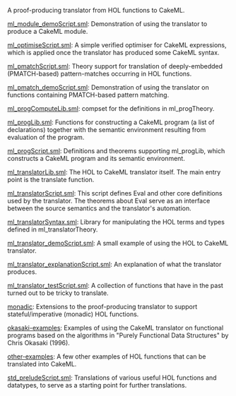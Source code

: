 A proof-producing translator from HOL functions to CakeML.

[ml_module_demoScript.sml](ml_module_demoScript.sml):
Demonstration of using the translator to produce a CakeML module.

[ml_optimiseScript.sml](ml_optimiseScript.sml):
A simple verified optimiser for CakeML expressions, which is applied once the
translator has produced some CakeML syntax.

[ml_pmatchScript.sml](ml_pmatchScript.sml):
Theory support for translation of deeply-embedded (PMATCH-based)
pattern-matches occurring in HOL functions.

[ml_pmatch_demoScript.sml](ml_pmatch_demoScript.sml):
Demonstration of using the translator on functions containing PMATCH-based
pattern matching.

[ml_progComputeLib.sml](ml_progComputeLib.sml):
compset for the definitions in ml_progTheory.

[ml_progLib.sml](ml_progLib.sml):
Functions for constructing a CakeML program (a list of declarations) together
with the semantic environment resulting from evaluation of the program.

[ml_progScript.sml](ml_progScript.sml):
Definitions and theorems supporting ml_progLib, which constructs a
CakeML program and its semantic environment.

[ml_translatorLib.sml](ml_translatorLib.sml):
The HOL to CakeML translator itself.
The main entry point is the translate function.

[ml_translatorScript.sml](ml_translatorScript.sml):
This script defines Eval and other core definitions used by the
translator. The theorems about Eval serve as an interface between
the source semantics and the translator's automation.

[ml_translatorSyntax.sml](ml_translatorSyntax.sml):
Library for manipulating the HOL terms and types defined in
ml_translatorTheory.

[ml_translator_demoScript.sml](ml_translator_demoScript.sml):
A small example of using the HOL to CakeML translator.

[ml_translator_explanationScript.sml](ml_translator_explanationScript.sml):
An explanation of what the translator produces.

[ml_translator_testScript.sml](ml_translator_testScript.sml):
A collection of functions that have in the past turned out to be tricky to
translate.

[monadic](monadic):
Extensions to the proof-producing translator to support
stateful/imperative (monadic) HOL functions.

[okasaki-examples](okasaki-examples):
Examples of using the CakeML translator on functional programs based on the
algorithms in "Purely Functional Data Structures" by Chris Okasaki (1996).

[other-examples](other-examples):
A few other examples of HOL functions that can be translated into CakeML.

[std_preludeScript.sml](std_preludeScript.sml):
Translations of various useful HOL functions and datatypes, to serve as a
starting point for further translations.
